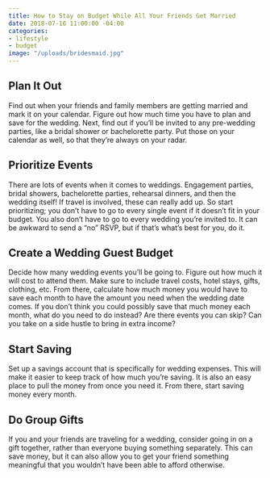 ```yaml
---
title: How to Stay on Budget While All Your Friends Get Married
date: 2018-07-16 11:00:00 -04:00
categories:
- lifestyle
- budget
image: "/uploads/bridesmaid.jpg"
---
```


## Plan It Out

Find out when your friends and family members are getting married and mark it on your calendar. Figure out how much time you have to plan and save for the wedding. Next, find out if you’ll be invited to any pre-wedding parties, like a bridal shower or bachelorette party. Put those on your calendar as well, so that they’re always on your radar.

## Prioritize Events

There are lots of events when it comes to weddings. Engagement parties, bridal showers, bachelorette parties, rehearsal dinners, and then the wedding itself! If travel is involved, these can really add up. So start prioritizing; you don’t have to go to every single event if it doesn’t fit in your budget. You also don’t have to go to every wedding you’re invited to. It can be awkward to send a “no” RSVP, but if that’s what’s best for you, do it. 

## Create a Wedding Guest Budget

Decide how many wedding events you’ll be going to. Figure out how much it will cost to attend them. Make sure to include travel costs, hotel stays, gifts, clothing, etc. From there, calculate how much money you would have to save each month to have the amount you need when the wedding date comes. If you don’t think you could possibly save that much money each month, what do you need to do instead? Are there events you can skip? Can you take on a side hustle to bring in extra income?

## Start Saving

Set up a savings account that is specifically for wedding expenses. This will make it easier to keep track of how much you’re saving. It is also an easy place to pull the money from once you need it. From there, start saving money every month. 

## Do Group Gifts

If you and your friends are traveling for a wedding, consider going in on a gift together, rather than everyone buying something separately. This can save money, but it can also allow you to get your friend something meaningful that you wouldn’t have been able to afford otherwise.